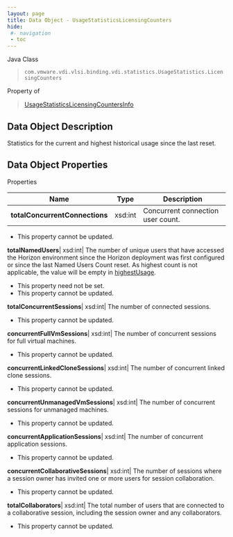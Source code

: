 ```yaml
---
layout: page
title: Data Object - UsageStatisticsLicensingCounters
hide:
 #- navigation
 - toc
---
```






Java Class  
> `com.vmware.vdi.vlsi.binding.vdi.statistics.UsageStatistics.LicensingCounters`

Property of  
> [UsageStatisticsLicensingCountersInfo](vdi.statistics.UsageStatistics.LicensingCountersInfo.md#field_detail)


## Data Object Description 

Statistics for the current and highest historical usage since the last reset. 

## Data Object Properties

Properties

Name |  Type |  Description   
---|---|---  
**totalConcurrentConnections**|  xsd:int|  Concurrent connection user count.   


* This property cannot be updated.

  
**totalNamedUsers**|  xsd:int|  The number of unique users that have accessed the Horizon environment since the Horizon deployment was first configured or since the last Named Users Count reset. As highest count is not applicable, the value will be empty in [highestUsage](vdi.statistics.UsageStatistics.LicensingCountersInfo.md#highestUsage).   


* This property need not be set.
* This property cannot be updated.

  
**totalConcurrentSessions**|  xsd:int|  The number of connected sessions.   


* This property cannot be updated.

  
**concurrentFullVmSessions**|  xsd:int|  The number of concurrent sessions for full virtual machines.   


* This property cannot be updated.

  
**concurrentLinkedCloneSessions**|  xsd:int|  The number of concurrent linked clone sessions.   


* This property cannot be updated.

  
**concurrentUnmanagedVmSessions**|  xsd:int|  The number of concurrent sessions for unmanaged machines.   


* This property cannot be updated.

  
**concurrentApplicationSessions**|  xsd:int|  The number of concurrent application sessions.   


* This property cannot be updated.

  
**concurrentCollaborativeSessions**|  xsd:int|  The number of sessions where a session owner has invited one or more users for session collaboration.   


* This property cannot be updated.

  
**totalCollaborators**|  xsd:int|  The total number of users that are connected to a collaborative session, including the session owner and any collaborators.   


* This property cannot be updated.

  
  
  

  
  
